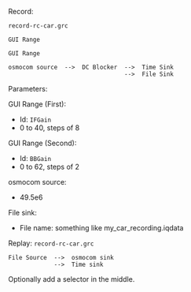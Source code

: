 Record:

`record-rc-car.grc`

```
GUI Range

GUI Range

osmocom source  -->  DC Blocker  -->  Time Sink
                                 -->  File Sink
```

Parameters:

GUI Range (First):
- Id: `IFGain`
- 0 to 40, steps of 8

GUI Range (Second):
- Id: `BBGain`
- 0 to 62, steps of 2

osmocom source:
- 49.5e6

File sink:
- File name: something like my_car_recording.iqdata



Replay:
`record-rc-car.grc`

```
File Source  -->  osmocom sink
             -->  Time sink
```

Optionally add a selector in the middle.
